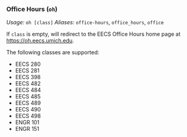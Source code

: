 ### Office Hours (`oh`)
*Usage:* `oh [class]`
*Aliases:* `office-hours`, `office_hours`, `office`

If `class` is empty, will redirect to the EECS Office Hours home page at https://oh.eecs.umich.edu.

The following classes are supported:

- EECS 280
- EECS 281
- EECS 398
- EECS 482
- EECS 484
- EECS 485
- EECS 489
- EECS 490
- EECS 498
- ENGR 101
- ENGR 151
